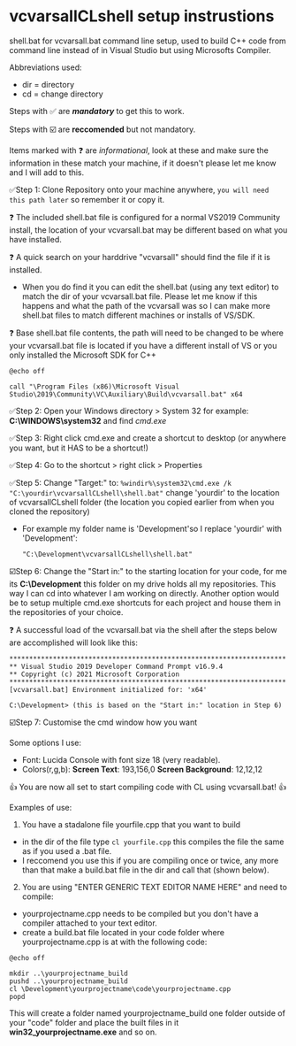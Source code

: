 # vcvarsallCLshell setup instrustions

 shell.bat for vcvarsall.bat command line setup, used to build C++ code from command line instead of in Visual Studio but using Microsofts Compiler.
 
 Abbreviations used:
 - dir = directory
 - cd  = change directory
 
 Steps with ✅ are ***mandatory*** to get this to work.
 
 Steps with ☑️ are **reccomended** but not mandatory.
 
 Items marked with ❓ are _informational_, look at these and make sure the information in these match your machine, if it doesn't please let me know and I will add to this.

 ✅Step 1:  Clone Repository onto your machine anywhere, ```you will need this path later``` so remember it or copy it.
 
  ❓ The included shell.bat file is configured for a normal VS2019 Community install, the location of your vcvarsall.bat may be different based on what you have installed.  
 
  ❓ A quick search on your harddrive "vcvarsall" should find the file if it is installed.  
 - When you do find it you can edit the shell.bat (using any text editor) to match the dir of your vcvarsall.bat file.  Please let me know if this happens and what the path of the vcvarsall was so I can make more shell.bat files to match different machines or installs of VS/SDK.

  ❓ Base shell.bat file contents, the path will need to be changed to be where your vcvarsall.bat file is located if you have a different install of VS or you only installed the Microsoft SDK for C++
```
@echo off

call "\Program Files (x86)\Microsoft Visual Studio\2019\Community\VC\Auxiliary\Build\vcvarsall.bat" x64
```
 
 ✅Step 2:  Open your Windows directory > System 32 for example: **C:\WINDOWS\system32** and find _cmd.exe_
 
 ✅Step 3:  Right click cmd.exe and create a shortcut to desktop (or anywhere you want, but it HAS to be a shortcut!)
 
 ✅Step 4:  Go to the shortcut > right click > Properties
 
 ✅Step 5:  Change "Target:" to: ```%windir%\system32\cmd.exe /k  "C:\yourdir\vcvarsallCLshell\shell.bat"```  change 'yourdir' to the location of vcvarsallCLshell folder (the location you copied earlier from when you cloned the repository)
 - For example my folder name is 'Development'so I replace 'yourdir' with 'Development':
   ```
   "C:\Development\vcvarsallCLshell\shell.bat"
   ```
 
 ☑️Step 6:  Change the "Start in:" to the starting location for your code, for me its **C:\Development** this folder on my drive holds all my repositories.  This way I can cd into whatever I am working on directly.  Another option would be to setup multiple cmd.exe shortcuts for each project and house them in the repositories of your choice.
 
 ❓ A successful load of the vcvarsall.bat via the shell after the steps below are accomplished will look like this:
```
**********************************************************************
** Visual Studio 2019 Developer Command Prompt v16.9.4
** Copyright (c) 2021 Microsoft Corporation
**********************************************************************
[vcvarsall.bat] Environment initialized for: 'x64'

C:\Development> (this is based on the "Start in:" location in Step 6)
```
 
 ☑️Step 7:  Customise the cmd window how you want
 
 Some options I use:
 
  - Font: Lucida Console with font size 18 (very readable).
  - Colors(r,g,b): **Screen Text**: 193,156,0  **Screen Background**: 12,12,12

👍 You are now all set to start compiling code with CL using vcvarsall.bat! 👍

Examples of use:

1. You have a stadalone file yourfile.cpp that you want to build
 - in the dir of the file type ```cl yourfile.cpp``` this compiles the file the same as if you used a .bat file.
 - I reccomend you use this if you are compiling once or twice, any more than that make a build.bat file in the dir and call that (shown below).

2. You are using "ENTER GENERIC TEXT EDITOR NAME HERE" and need to compile:
 - yourprojectname.cpp needs to be compiled but you don't have a compiler attached to your text editor.
 - create a build.bat file located in your code folder where yourprojectname.cpp is at with the following code:
 
``` 
@echo off

mkdir ..\yourprojectname_build
pushd ..\yourprojectname_build
cl \Development\yourprojectname\code\yourprojectname.cpp
popd
```

This will create a folder named yourprojectname_build one folder outside of your "code" folder and place the built files in it **win32_yourprojectname.exe** and so on.
